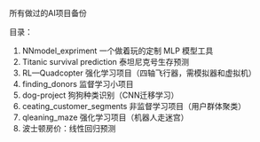 所有做过的AI项目备份

目录：
1. NNmodel_expriment 一个做着玩的定制 MLP 模型工具
2. Titanic survival prediction 泰坦尼克号生存预测
3. RL—Quadcopter 强化学习项目（四轴飞行器，需模拟器和虚拟机）
4. finding_donors 监督学习小项目
5. dog-project 狗狗种类识别（CNN迁移学习）
6. ceating_customer_segments 非监督学习项目（用户群体聚类）
7. qleaning_maze 强化学习项目（机器人走迷宫）
8. 波士顿房价：线性回归预测

